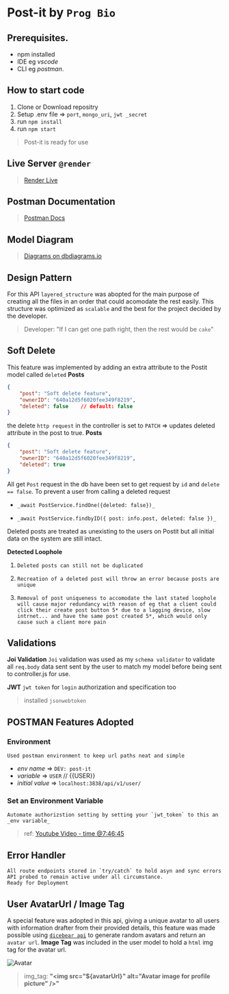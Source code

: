 # Post-it by `Prog Bio`

## Prerequisites.
-   npm installed
-   IDE eg _vscode_
-   CLI eg _postman_. 

## How to start code
1.  Clone or Download repositry
2.  Setup .env file => `port`, `mongo_uri`, `jwt _secret`
2.  run `npm install`
3.  run `npm start`
>   Post-it is ready for use

## Live Server `@render`
>   [Render Live](https://post-it-q0g4.onrender.com)

## Postman Documentation
>   [Postman Docs](https://documenter.getpostman.com/view/19026826/2s93JtRPcU)


## Model Diagram
>   [Diagrams on dbdiagrams.io](https://dbdiagram.io/d/640748ba296d97641d861a12)

## Design Pattern
For this API `layered_structure` was abopted for the main purpose of creating 
all the files in an order that could acomodate the rest easily. This structure was optimized 
as `scalable` and the best for the project decided by the developer. 
> Developer: "If I can get one path right, then the rest would be `cake`"
    
## **Soft Delete** 
This feature was implemented by adding an extra attribute to the Postit model called `deleted`
**Posts**
```json
{
    "post": "Soft delete feature",
    "ownerID": "640a12d5f6020fee349f8219",
    "deleted": false    // default: false
}
```
the delete `http request` in the controller is set to `PATCH` => updates deleted attribute in the post to true. 
**Posts**
```json
{
    "post": "Soft delete feature",
    "ownerID": "640a12d5f6020fee349f8219",
    "deleted": true
}
```
All get `Post` request in the db have been set to get request by `id` and `delete == false`. To prevent a user from calling a 
deleted request 
-     _await PostService.findOne({deleted: false})_
-     _await PostService.findbyID({ post: info.post, deleted: false })_

Deleted posts are treated as unexisting to the users on Postit but all initial data on the system are still intact.
   
**Detected Loophole**

1.     Deleted posts can still not be duplicated
2.     Recreation of a deleted post will throw an error because posts are unique
3.     Removal of post uniqueness to accomodate the last stated loophole will cause major redundancy with reason of eg that a client could click their create post button 5* due to a lagging device, slow intrnet... and have the same post created 5*, which would only cause such a client more pain

## **Validations**

**Joi Validation**
    `Joi` validation was used as my `schema validator` to validate all `req.body` data sent sent by the user to match my model before being sent to controller.js for use.

**JWT**
    `jwt token` for `login` authorization and specification too
>   installed `jsonwebtoken`

## POSTMAN Features Adopted
    
### Environment
    Used postman environment to keep url paths neat and simple
-   _env name_ => `DEV: post-it`
-   _variable_ => `USER` // {{USER}}
-   _initial value_ => `localhost:3838/api/v1/user/`

### Set an Environment Variable
    Automate authorizstion setting by setting your `jwt_token` to this an _env variable_ 
> ref: [Youtube Video - time @7:46:45](https://youtu.be/0sOvCWFmrtA)

## Error Handler
    All route endpoints stored in `try/catch` to hold asyn and sync errors
    API probed to remain active under all circumstance.
    Ready for Deployment

## User AvatarUrl / Image Tag
A special feature was adopted in this api, giving a unique avatar to all users with information drafter
from their provided details, this feature was made possible using [`dicebear api`](https://www.dicebear.com/) to generate random avatars and return an `avatar url`. **Image Tag** was included in the user model to hold a `html` img tag for the avatar url.

![Avatar](https://api.dicebear.com/5.x/pixel-art-neutral/svg?seed=prince247-98t6l-gmail-aguyj-com&size=200&radius=50)

> img_tag: **"<img src=\"${avatarUrl}\" alt=\"Avatar image for profile picture\" />"**